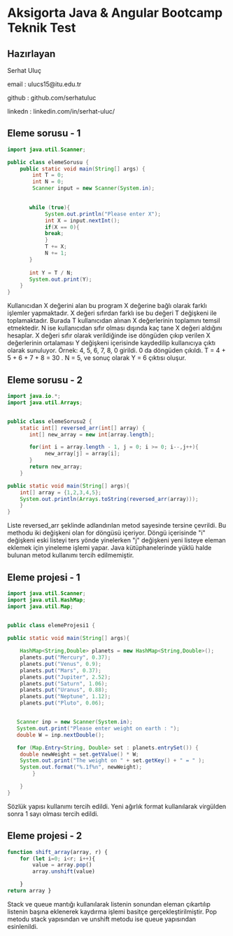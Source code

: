 <h1>Aksigorta Java & Angular Bootcamp Teknik Test</h1>
<h2>Hazırlayan</h2> 
<p> Serhat Uluç</p>
<p> email : ulucs15@itu.edu.tr</p>
<p> github : github.com/serhatuluc</p>
<p> linkedn : linkedin.com/in/serhat-uluc/</p>

<h2>Eleme sorusu - 1</h2>

```java
import java.util.Scanner;

public class elemeSorusu {
    public static void main(String[] args) {
        int T = 0;
        int N = 0;
        Scanner input = new Scanner(System.in);
        

       while (true){
            System.out.println("Please enter X");
            int X = input.nextInt();
            if(X == 0){
            break;
            }
            T += X;
            N += 1;
       }
       
       int Y = T / N;
       System.out.print(Y);
    }
}
```
<p>Kullanıcıdan X değerini alan bu program X değerine bağlı olarak farklı işlemler yapmaktadır. X değeri sıfırdan farklı ise bu değeri T değişkeni ile toplamaktadır. Burada T kullanıcıdan alınan X değerlerinin toplamını temsil etmektedir. N ise kullanıcıdan sıfır olması dışında kaç tane X değeri aldığını hesaplar. X değeri sıfır olarak verildiğinde ise döngüden çıkıp verilen X değerlerinin ortalaması Y değişkeni içerisinde kaydedilip kullanıcıya çıktı olarak sunuluyor.
Örnek: 4, 5, 6, 7, 8, 0 girildi. 0 da döngüden çıkıldı.  T = 4 + 5 + 6 + 7  + 8 = 30 . N = 5, ve sonuç olarak Y = 6 çıktısı oluşur.
</p>



<h2>Eleme sorusu - 2</h2>


```java
import java.io.*;
import java.util.Arrays;


public class elemeSorusu2 {
    static int[] reversed_arr(int[] array) {
       int[] new_array = new int[array.length];

       for(int i = array.length - 1, j = 0; i >= 0; i--,j++){
            new_array[j] = array[i];
       }
       return new_array;
    }

public static void main(String[] args){ 
    int[] array = {1,2,3,4,5};
    System.out.println(Arrays.toString(reversed_arr(array)));
    }
}

```
<p>Liste reversed_arr şeklinde adlandırılan metod sayesinde tersine çevrildi. Bu methodu iki değişkeni olan for döngüsü içeriyor. Döngü içerisinde "i" değişkeni eski listeyi ters yönde yinelerken "j" değişkeni yeni listeye eleman eklemek için yineleme işlemi yapar. Java kütüphanelerinde yüklü halde bulunan metod kullanımı tercih edilmemiştir.  </p>

<h2>Eleme projesi - 1</h2>


```java
import java.util.Scanner;
import java.util.HashMap;
import java.util.Map;


public class elemeProjesi1 {
    
public static void main(String[] args){ 

    HashMap<String,Double> planets = new HashMap<String,Double>();
    planets.put("Mercury", 0.37);
    planets.put("Venus", 0.9);
    planets.put("Mars", 0.37);
    planets.put("Jupiter", 2.52);
    planets.put("Saturn", 1.06);
    planets.put("Uranus", 0.88);
    planets.put("Neptune", 1.12);
    planets.put("Pluto", 0.06);


   Scanner inp = new Scanner(System.in);
   System.out.print("Please enter weight on earth : ");
   double W = inp.nextDouble();

   for (Map.Entry<String, Double> set : planets.entrySet()) {
    double newWeight = set.getValue() * W;
    System.out.print("The weight on " + set.getKey() + " = " );
    System.out.format("%.1f%n", newWeight); 
        }

    }
}
```
<p>Sözlük yapısı kullanımı tercih edildi. Yeni ağırlık format kullanılarak virgülden sonra 1 sayı olması tercih edildi. </p>



<h2>Eleme projesi - 2</h2>

```javascript
function shift_array(array, r) {
    for (let i=0; i<r; i++){
        value = array.pop()
        array.unshift(value)

    }
return array }
```
<p>Stack ve queue mantığı kullanılarak listenin sonundan eleman çıkartılıp listenin başına eklenerek kaydırma işlemi basitçe gerçekleştirilmiştir. Pop metodu stack yapısından ve unshift metodu ise queue yapısından esinlenildi.</p>